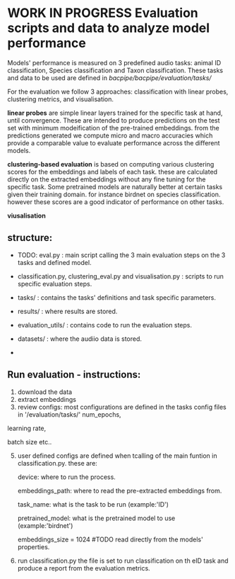 # WORK IN PROGRESS   Evaluation scripts and data to analyze model performance


Models' performance is measured on 3 predefined audio tasks: animal ID classification, Species classification and Taxon classification. 
These tasks and data to be used are defined in _bacpipe/bacpipe/evaluation/tasks/_

For the evaluation we follow 3 approaches: classification with linear probes, clustering metrics, and visualisation. 

**linear probes** are simple linear layers trained for the specific task at hand, until convergence. These are intended to produce predictions on the test set with minimum modeification of the pre-trained embeddings. from the predictions generated we compute micro and macro accuracies which provide a comparable value to evaluate performance across the different models. 

**clustering-based evaluation** is based on computing various clustering scores for the embeddings and labels of each task. 
these are calculated directly on the extracted embeddings without any fine tuning for the specific task. 
Some pretrained models are naturally better at certain tasks given their training domain. for instance birdnet on species classification. however these scores are a good indicator of performance on other tasks.

**viusalisation** 




## structure:
   * TODO: eval.py : main script calling the 3 main evaluation steps on the 3 tasks and defined model. 
   
   * classification.py, clustering_eval.py and visualisation.py : scripts to run specific evaluation steps.
   
   * tasks/ : contains the tasks' definitions and task specific parameters.
   
   * results/ : where results are stored.
   * evaluation_utils/ : contains code to run the evaluation steps.
   * datasets/ : where the audiio data is stored.
   * 
    



## Run evaluation - instructions:

1) download the data
2) extract embeddings
3) review configs: most configurations are defined in the tasks config files in '/evaluation/tasks/'
num_epochs,

learning rate, 

batch size etc..
  
5) user defined configs are defined when tcalling of the main funtion in classification.py. these are:

   device: where to run the process.

   embeddings_path: where to read the pre-extracted embeddings from.

   task_name: what is the task to be run  (example:'ID')

   pretrained_model: what is the pretrained model to use (example:'birdnet')

   embeddings_size = 1024  #TODO read directly from the models' properties. 
6) run classification.py
the file is set to run classification on th eID task and produce a report from the evaluation metrics.





